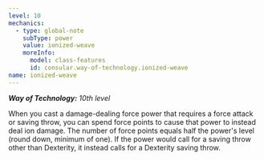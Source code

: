```yaml
---
level: 10
mechanics:
  - type: global-note
    subType: power
    value: ionized-weave
    moreInfo:
      model: class-features
      id: consular.way-of-technology.ionized-weave
name: ionized-weave
---
```

_**Way of Technology:** 10th level_
When you cast a damage-dealing force power that requires a force attack or saving throw, you can spend force points to cause that power to instead deal ion damage. The number of force points equals half the power's level (round down, minimum of one). If the power would call for a saving throw other than Dexterity, it instead calls for a Dexterity saving throw. 